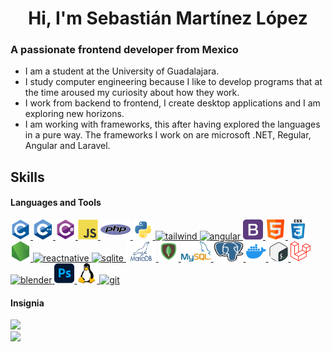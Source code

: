 <h1 align="center">Hi, I'm Sebastián Martínez López</h1>
<h3 align="left">A passionate frontend developer from Mexico</h3>

<ul>
 <li>I am a student at the University of Guadalajara.</li>
 <li>I study computer engineering because I like to develop programs that at the time aroused my curiosity about how they work.</li>
 <li>I work from backend to frontend, I create desktop applications and I am exploring new horizons.</li>
 <li>I am working with frameworks, this after having explored the languages in a pure way. The frameworks I work on are microsoft .NET, Regular, Angular and Laravel.</li>
</ul>
<h2>Skills</h2>
<h4 align="left">Languages and Tools</h4>
<p align="left">
 <a href="https://www.cprogramming.com/" target="_blank" rel="noreferrer">
  <img src="https://raw.githubusercontent.com/devicons/devicon/master/icons/c/c-original.svg" alt="c" width="32" height="32"/>
 </a>
 <a href="https://www.w3schools.com/cpp/" target="_blank" rel="noreferrer">
  <img src="https://raw.githubusercontent.com/devicons/devicon/master/icons/cplusplus/cplusplus-original.svg" alt="cplusplus" width="32" height="32"/>
 </a>
 <a href="https://www.w3schools.com/cs/" target="_blank" rel="noreferrer">
  <img src="https://raw.githubusercontent.com/devicons/devicon/master/icons/csharp/csharp-original.svg" alt="csharp" width="32" height="32"/>
 </a>
 <a href="https://developer.mozilla.org/en-US/docs/Web/JavaScript" target="_blank" rel="noreferrer">
  <img src="https://raw.githubusercontent.com/devicons/devicon/master/icons/javascript/javascript-original.svg" alt="javascript" width="32" height="32"/>  </a>
 <a href="https://www.php.net" target="_blank" rel="noreferrer">
  <img src="https://raw.githubusercontent.com/devicons/devicon/master/icons/php/php-original.svg" alt="php" width="48" height="32"/>
 </a>
 <a href="https://www.python.org" target="_blank" rel="noreferrer">
  <img src="https://raw.githubusercontent.com/devicons/devicon/master/icons/python/python-original.svg" alt="python" width="32" height="32"/>
 </a>
 <a href="https://tailwindcss.com/" target="_blank" rel="noreferrer">
  <img src="https://www.vectorlogo.zone/logos/tailwindcss/tailwindcss-icon.svg" alt="tailwind" width="32" height="32"/>
 </a>
 <a href="https://angular.io" target="_blank" rel="noreferrer">
  <img src="https://angular.io/assets/images/logos/angular/angular.svg" alt="angular" width="32" height="32"/>
 </a>
  <a href="https://getbootstrap.com" target="_blank" rel="noreferrer">
  <img src="https://github.com/Ultron021122/Ultron021122/blob/main/img/bootstrap.png" alt="bootstrap" width="32" height="32"/> 
 </a>
 <a href="https://www.w3.org/html/" target="_blank" rel="noreferrer">
  <img src="https://github.com/Ultron021122/Ultron021122/blob/main/img/html.png" alt="html5" width="32" height="32"/>
 </a>
 <a href="https://www.w3schools.com/css/" target="_blank" rel="noreferrer">
  <img src="https://raw.githubusercontent.com/devicons/devicon/master/icons/css3/css3-original-wordmark.svg" alt="css3" width="32" height="32"/>
 </a>
 <a href="https://nodejs.org" target="_blank" rel="noreferrer">
  <img src="https://github.com/Ultron021122/Ultron021122/blob/main/img/nodo-js.png" alt="nodejs" width="32" height="32"/>
 </a>
 <a href="https://reactnative.dev/" target="_blank" rel="noreferrer">
  <img src="https://reactnative.dev/img/header_logo.svg" alt="reactnative" width="32" height="32"/>
 </a>
 <a href="https://www.sqlite.org/" target="_blank" rel="noreferrer">
  <img src="https://www.vectorlogo.zone/logos/sqlite/sqlite-icon.svg" alt="sqlite" width="32" height="32"/>
 </a>
 <a href="https://mariadb.org/" target="_blank" rel="noreferrer">
  <img src="https://github.com/Ultron021122/Ultron021122/blob/main/img/maria-db.png" alt="mariadb" width="48" height="32"/>
 </a>
 <a href="https://www.mongodb.com/" target="_blank" rel="noreferrer">
  <img src="https://github.com/Ultron021122/Ultron021122/blob/main/img/icons8-mongodb-144.png" alt="mongodb" width="32" height="32"/> 
 </a>
 <a href="https://www.mysql.com/" target="_blank" rel="noreferrer">
  <img src="https://github.com/Ultron021122/Ultron021122/blob/main/img/mysql.png" alt="mysql" width="48" height="32"/>
 </a>
 <a href="https://www.postgresql.org" target="_blank" rel="noreferrer">
  <img src="https://github.com/Ultron021122/Ultron021122/blob/main/img/postgre.png" alt="postgresql" width="48" height="32"/>
 </a>
 <a href="https://www.docker.com/" target="_blank" rel="noreferrer">
  <img src="https://github.com/Ultron021122/Ultron021122/blob/main/img/docker.png" alt="docker" width="32" height="32"/>
 </a>
 <a href="https://www.gnu.org/software/bash/" target="_blank" rel="noreferrer">
  <img src="https://github.com/Ultron021122/Ultron021122/blob/main/img/gnu-bash.png" alt="bash" width="32" height="32"/>
 </a>
 <a href="https://laravel.com/" target="_blank" rel="noreferrer">
  <img src="https://github.com/Ultron021122/Ultron021122/blob/main/img/laravel.png" alt="laravel" width="32" height="32"/>
 </a>
 <a href="https://www.blender.org/" target="_blank" rel="noreferrer">
  <img src="https://github.com/Ultron021122/Ultron021122/blob/main/img/blender.ico" alt="blender" width="32" height="32"/>
 </a>
 <a href="https://www.photoshop.com/en" target="_blank" rel="noreferrer">
  <img src="https://github.com/Ultron021122/Ultron021122/blob/main/img/photoshop.png" alt="photoshop" width="32" height="32"/>
 </a>
 <a href="https://www.linux.org/" target="_blank" rel="noreferrer">
  <img src="https://github.com/Ultron021122/Ultron021122/blob/main/img/linux.png" alt="linux" width="32" height="32"/>
 </a>
 <a href="https://git-scm.com/" target="_blank" rel="noreferrer">
  <img src="https://www.vectorlogo.zone/logos/git-scm/git-scm-icon.svg" alt="git" width="32" height="32"/>
 </a>
<h4>Insignia</h4>
 <a href="#">
  <img src="https://github-readme-stats.vercel.app/api?username=Ultron021122&show_icons=true&theme=tokyonight">
 </a>
 <br>
 <a href="https://github.com/anuraghazra/github-readme-stats">
  <img src="https://github-readme-stats.vercel.app/api/top-langs/?username=Ultron021122&langs_count=6&theme=tokyonight">
 </a>
